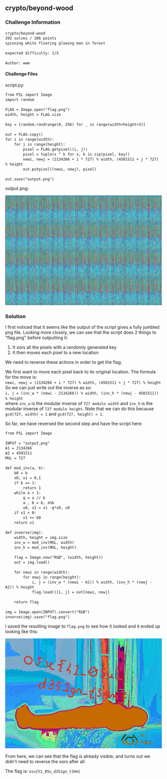 ## **crypto/beyond-wood**

### **Challenge Information**
```
crypto/beyond-wood
392 solves / 106 points
spinning white floating glowing man in forest

expected difficulty: 1/5

Author: wwm
```

#### **Challenge Files**
script.py:

```
from PIL import Image
import random

FLAG = Image.open("flag.png")
width, height = FLAG.size

key = [random.randrange(0, 256) for _ in range(width+height+3)]

out = FLAG.copy()
for i in range(width):
    for j in range(height):
        pixel = FLAG.getpixel((i, j))
        pixel = tuple(x ^ k for x, k in zip(pixel, key))
        newi, newj = (2134266 + i * 727) % width, (4501511 + j * 727) % height 
        out.putpixel((newi, newj), pixel)

out.save("output.png")
```

output.png:

![Output](images/output.png)

### **Solution**
I first noticed that it seems like the output of the script gives a fully jumbled png file. Looking more closely, we can see that the script does 2 things to "flag.png" before outputting it: 
1. It xors all the pixels with a randomly generated key
2. It then moves each pixel to a new location

We need to reverse these actions in order to get the flag.

We first want to move each pixel back to its original location. The formula for the move is:\
 `newi, newj = (2134266 + i * 727) % width, (4501511 + j * 727) % height ` \
 So we can just write out the inverse as so:\
  `i, j = (inv_w * (newi - 2134266)) % width, (inv_h * (newj - 4501511)) % height`\
where `inv_w` is the modular inverse of `727 modulo width` and `inv_h` is the modular inverse of `727 modulo height`. Note that we can do this because `gcd(727, width) = 1` and `gcd(727, height) = 1`.

So far, we have reversed the second step and have the script here:
```
from PIL import Image

INPUT = "output.png"
A1 = 2134266
A2 = 4501511
MUL = 727

def mod_inv(a, b):
    b0 = b
    x0, x1 = 0,1
    if b == 1:
        return 1
    while a > 1:
        q = a // b
        a , b = b, a%b
        x0, x1 = x1 -q*x0, x0
    if x1 < 0:
        x1 += b0
    return x1

def inverse(img):
    width, height = img.size
    inv_w = mod_inv(MUL, width)
    inv_h = mod_inv(MUL, height)

    flag = Image.new("RGB", (width, height))
    out = img.load()

    for newi in range(width):
        for newj in range(height):
            i, j = (inv_w * (newi - A1)) % width, (inv_h * (newj - A2)) % height
            flag.load()[i, j] = out[newi, newj]

    return flag

img = Image.open(INPUT).convert("RGB")
inverse(img).save("flag.png")
```
I saved the resutling image to `flag.png` to see how it looked and it ended up looking like this:

![Flag](images/flag.png)

From here, we can see that the flag is already visible, and turns out we didn't need to reverse the xors after all.

The flag is: `osu{h1_05u_d351gn_t34m}`